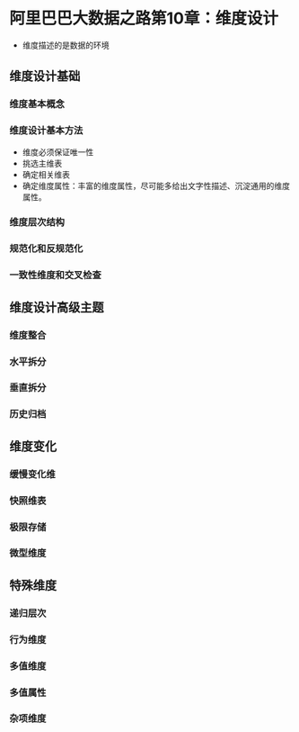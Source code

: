 <head>
<link href = '../../css/notestyle.css' rel = 'stylesheet' type = 'text/css'>
</head>

# 阿里巴巴大数据之路第10章：维度设计
* 维度描述的是数据的环境
## 维度设计基础
### 维度基本概念
### 维度设计基本方法
* 维度必须保证唯一性
* 挑选主维表
* 确定相关维表
* 确定维度属性：丰富的维度属性，尽可能多给出文字性描述、沉淀通用的维度属性。
### 维度层次结构
### 规范化和反规范化
### 一致性维度和交叉检查
## 维度设计高级主题
### 维度整合
### 水平拆分
### 垂直拆分
### 历史归档
## 维度变化
### 缓慢变化维
### 快照维表
### 极限存储
### 微型维度
## 特殊维度
### 递归层次
### 行为维度
### 多值维度
### 多值属性
### 杂项维度


